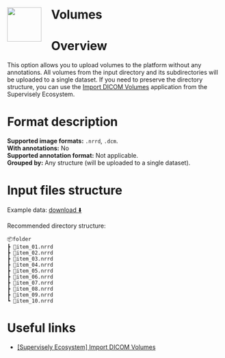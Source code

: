 <h1 align="left" style="border-bottom: 0"> <img align="left" src="https://github.com/supervisely-ecosystem/import-wizard-docs/assets/48913536/fac640ee-a795-4385-b180-c4348dac290a" width="80" style="padding-right: 20px;"> Volumes </h1>

# Overview

This option allows you to upload volumes to the platform without any annotations. All volumes from the input directory and its subdirectories will be uploaded to a single dataset. If you need to preserve the directory structure, you can use the <a href="https://ecosystem.supervisely.com/apps/import-dicom-volumes" target="_blank">Import DICOM Volumes</a> application from the Supervisely Ecosystem.

# Format description

**Supported image formats:** `.nrrd`, `.dcm`.<br>
**With annotations:** No<br>
**Supported annotation format:** Not applicable.<br>
**Grouped by:** Any structure (will be uploaded to a single dataset).<br>

# Input files structure

Example data: [download ⬇️](https://github.com/supervisely-ecosystem/import-dicom-volumes/files/12547806/my_nrrd_project.zip)<br>

Recommended directory structure:

```text
📦folder
┣ 🩻item_01.nrrd
┣ 🩻item_02.nrrd
┣ 🩻item_03.nrrd
┣ 🩻item_04.nrrd
┣ 🩻item_05.nrrd
┣ 🩻item_06.nrrd
┣ 🩻item_07.nrrd
┣ 🩻item_08.nrrd
┣ 🩻item_09.nrrd
┗ 🩻item_10.nrrd
```

# Useful links

- <a href="https://ecosystem.supervisely.com/apps/import-dicom-volumes" target="_blank">[Supervisely Ecosystem] Import DICOM Volumes</a>
